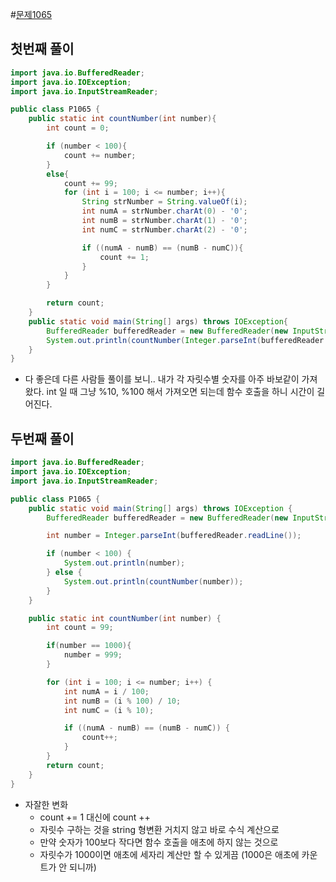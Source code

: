 #[문제1065](https://acmicpc.net/problem/1065)
## 첫번째 풀이
~~~java
import java.io.BufferedReader;
import java.io.IOException;
import java.io.InputStreamReader;

public class P1065 {
    public static int countNumber(int number){
        int count = 0;

        if (number < 100){
            count += number;
        }
        else{
            count += 99;
            for (int i = 100; i <= number; i++){
                String strNumber = String.valueOf(i);
                int numA = strNumber.charAt(0) - '0';
                int numB = strNumber.charAt(1) - '0';
                int numC = strNumber.charAt(2) - '0';

                if ((numA - numB) == (numB - numC)){
                    count += 1;
                }
            }
        }

        return count;
    }
    public static void main(String[] args) throws IOException{
        BufferedReader bufferedReader = new BufferedReader(new InputStreamReader(System.in));
        System.out.println(countNumber(Integer.parseInt(bufferedReader.readLine())));
    }
}
~~~
* 다 좋은데 다른 사람들 풀이를 보니.. 내가 각 자릿수별 숫자를 아주 바보같이 가져왔다. int 일 때 그냥 %10, %100 해서 가져오면 되는데 함수 호출을 하니 시간이 길어진다.

## 두번째 풀이
~~~java
import java.io.BufferedReader;
import java.io.IOException;
import java.io.InputStreamReader;

public class P1065 {
    public static void main(String[] args) throws IOException {
        BufferedReader bufferedReader = new BufferedReader(new InputStreamReader(System.in));

        int number = Integer.parseInt(bufferedReader.readLine());

        if (number < 100) {
            System.out.println(number);
        } else {
            System.out.println(countNumber(number));
        }
    }

    public static int countNumber(int number) {
        int count = 99;

        if(number == 1000){
            number = 999;
        }

        for (int i = 100; i <= number; i++) {
            int numA = i / 100;
            int numB = (i % 100) / 10;
            int numC = (i % 10);

            if ((numA - numB) == (numB - numC)) {
                count++;
            }
        }
        return count;
    }
}
~~~
* 자잘한 변화
    * count += 1 대신에 count ++
    * 자릿수 구하는 것을 string 형변환 거치지 않고 바로 수식 계산으로
    * 만약 숫자가 100보다 작다면 함수 호출을 애초에 하지 않는 것으로
    * 자릿수가 1000이면 애초에 세자리 계산만 할 수 있게끔 (1000은 애초에 카운트가 안 되니까)